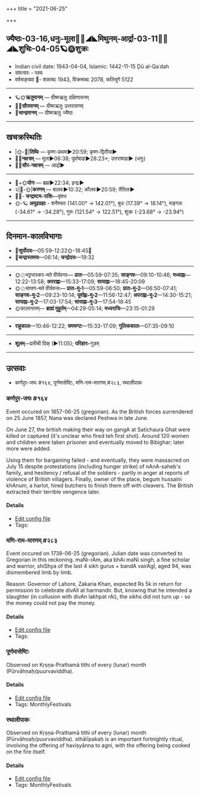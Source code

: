 +++
title = "2021-06-25"

+++
## ज्यैष्ठः-03-16,धनुः-मूला🌛🌌◢◣मिथुनम्-आर्द्रा-03-11🌌🌞◢◣शुचिः-04-05🪐🌞शुक्रः
- Indian civil date: 1943-04-04, Islamic: 1442-11-15 Ḏū al-Qaʿdah
- संवत्सरः - प्लवः
- वर्षसङ्ख्या 🌛- शकाब्दः 1943, विक्रमाब्दः 2078, कलियुगे 5122
___________________
- 🪐🌞**ऋतुमानम्** — ग्रीष्मऋतुः दक्षिणायनम्
- 🌌🌞**सौरमानम्** — ग्रीष्मऋतुः उत्तरायणम्
- 🌛**चान्द्रमानम्** — ग्रीष्मऋतुः ज्यैष्ठः
___________________


## खचक्रस्थितिः
- |🌞-🌛|**तिथिः** — कृष्ण-प्रथमा►20:59; कृष्ण-द्वितीया►  
- 🌌🌛**नक्षत्रम्** — मूला►06:38; पूर्वाषाढा►28:23*; उत्तराषाढा► (धनुः)  
- 🌌🌞**सौर-नक्षत्रम्** — आर्द्रा►  
___________________
- 🌛+🌞**योगः** — ब्रह्म►22:34; इन्द्रः►  
- २|🌛-🌞|**करणम्** — बालवः►10:32; कौलवः►20:59; तैतिलः►  
- 🌌🌛- **चन्द्राष्टम-राशिः**—वृषभः  
- 🌞-🪐 **अमूढग्रहाः** - शनैश्चरः (141.00° → 142.01°), बुधः (17.39° → 18.14°), मङ्गलः (-34.61° → -34.28°), गुरुः (121.54° → 122.51°), शुक्रः (-23.68° → -23.94°)
___________________


## दिनमान-कालविभागाः
- 🌅**सूर्योदयः**—05:59-12:22🌞️-18:45🌇  
- 🌛**चन्द्रास्तमयः**—06:14; **चन्द्रोदयः**—19:32  
___________________
- 🌞⚝भट्टभास्कर-मते वीर्यवन्तः— **प्रातः**—05:59-07:35; **साङ्गवः**—09:10-10:46; **मध्याह्नः**—12:22-13:58; **अपराह्णः**—15:33-17:09; **सायाह्नः**—18:45-20:09  
- 🌞⚝सायण-मते वीर्यवन्तः— **प्रातः-मु॰1**—05:59-06:50; **प्रातः-मु॰2**—06:50-07:41; **साङ्गवः-मु॰2**—09:23-10:14; **पूर्वाह्णः-मु॰2**—11:56-12:47; **अपराह्णः-मु॰2**—14:30-15:21; **सायाह्नः-मु॰2**—17:03-17:54; **सायाह्नः-मु॰3**—17:54-18:45  
- 🌞कालान्तरम्— **ब्राह्मं मुहूर्तम्**—04:29-05:14; **मध्यरात्रिः**—23:15-01:29  
___________________
- **राहुकालः**—10:46-12:22; **यमघण्टः**—15:33-17:09; **गुलिककालः**—07:35-09:10  
___________________
- **शूलम्**—प्रतीची दिक् (►11:05); **परिहारः**–गुडम्  
___________________

## उत्सवाः
- कर्णपुर-जयः #१६४, पूर्णमासेष्टिः, मणि-राम-मारणम् #२८३, स्थालीपाकः
### कर्णपुर-जयः #१६४

Event occured on 1857-06-25 (gregorian). As the British forces surrendered on 25 June 1857, Nana was declared Peshwa in late June.

On June 27, the british making their way on gangA at Satichaura Ghat were killed or captured (it's unclear who fired teh first shot). Around 120 women and children were taken prisoner and eventually moved to Bibighar; later more were added. 

Using them for bargaining failed - and eventually, they were massacred on July 15 despite protestations (including hunger strike) of nAnA-saheb's family, and hesitency / refusal of the soldiers - partly in anger at reports of violence of British villagers. Finally, owner of the place, begum hussaini khAnum, a harlot, hired butchers to finish them off with cleavers. The British extracted their terrible vengence later.

#### Details
- [Edit config file](https://github.com/jyotisham/adyatithi/tree/master/mahApuruSha/xatra-later/gregorian/day/06/25/karNapura-jayaH.toml)
- Tags: 


### मणि-राम-मारणम् #२८३

Event occured on 1738-06-25 (gregorian). Julian date was converted to Gregorian in this reckoning. maNi-rAm, aka bhAi maNi singh, a fine scholar and warrior, shiShya of the last 4 sikh gurus + bandA vairAgI, aged 94, was dismembered limb by limb.

Reason: Governor of Lahore, Zakaria Khan, expected Rs 5k in return for permission to celebrate divAlI at harmandir. But, knowing that he intended a slaughter (in collusion with divAn lakhpat rAi), the sikhs did not turn up - so the money could not pay the money.

#### Details
- [Edit config file](https://github.com/jyotisham/adyatithi/tree/master/mahApuruSha/xatra-later/gregorian/day/06/25/maNi-rAma-mAraNam.toml)
- Tags: 


### पूर्णमासेष्टिः

Observed on Kṛṣṇa-Prathamā tithi of every (lunar) month (Pūrvāhṇaḥ/puurvaviddha). 

#### Details
- [Edit config file](https://github.com/jyotisham/adyatithi/tree/master/gRhya/general/lunar_month/tithi/00/16/pUrNamAseShTiH.toml)
- Tags: MonthlyFestivals


### स्थालीपाकः

Observed on Kṛṣṇa-Prathamā tithi of every (lunar) month (Pūrvāhṇaḥ/puurvaviddha). sthālīpakaḥ is an important fortnightly ritual, involving the offering of haviṣyānna to agni, with the offering being cooked on the fire itself.

#### Details
- [Edit config file](https://github.com/jyotisham/adyatithi/tree/master/gRhya/general/lunar_month/tithi/00/16/sthAlIpAkaH_16.toml)
- Tags: MonthlyFestivals


